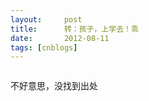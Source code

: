 ```yaml
---
layout:     post
title:      转：孩子，上学去！乖
date:       2012-08-11
tags: [cnblogs]
---
```

<img style="border-color: #000000;" src="http://imgs.dapenti.org:88/dapenti/C42wePgD/mTy2b.jpg" alt="" border="0" />

不好意思，没找到出处

